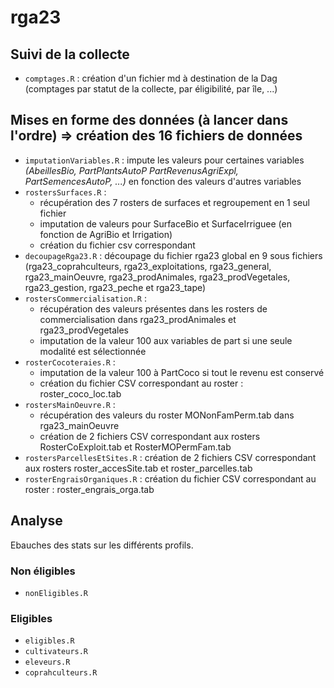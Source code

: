 # rga23

## Suivi de la collecte
- `comptages.R` : création d'un fichier md à destination de la Dag (comptages par statut de la collecte, par éligibilité, par île, ...)

## Mises en forme des données (à lancer dans l'ordre) => création des 16 fichiers de données
- `imputationVariables.R` : impute les valeurs pour certaines variables *(AbeillesBio, PartPlantsAutoP
PartRevenusAgriExpl, PartSemencesAutoP, ...)* en fonction des valeurs d'autres variables 
- `rostersSurfaces.R` : 
    - récupération des 7 rosters de surfaces et regroupement en 1 seul fichier 
    - imputation de valeurs pour SurfaceBio et SurfaceIrriguee (en fonction de AgriBio et Irrigation)
    - création du fichier csv correspondant
- `decoupageRga23.R` : découpage du fichier rga23 global en 9 sous fichiers (rga23_coprahculteurs, rga23_exploitations, rga23_general, rga23_mainOeuvre, rga23_prodAnimales, rga23_prodVegetales, rga23_gestion, rga23_peche et rga23_tape)
- `rostersCommercialisation.R` :
    - récupération des valeurs présentes dans les rosters de commercialisation dans rga23_prodAnimales et rga23_prodVegetales
    - imputation de la valeur 100 aux variables de part si une seule modalité est sélectionnée
- `rosterCocoteraies.R` :
    - imputation de la valeur 100 à PartCoco si tout le revenu est conservé
    - création du fichier CSV correspondant au roster : roster_coco_loc.tab
- `rostersMainOeuvre.R` :
    - récupération des valeurs du roster MONonFamPerm.tab dans rga23_mainOeuvre
    - création de 2 fichiers CSV correspondant aux rosters RosterCoExploit.tab et RosterMOPermFam.tab
- `rostersParcellesEtSites.R` : création de 2 fichiers CSV correspondant aux rosters roster_accesSite.tab et roster_parcelles.tab
- `rosterEngraisOrganiques.R` : création du fichier CSV correspondant au roster : roster_engrais_orga.tab

## Analyse

Ebauches des stats sur les différents profils.
### Non éligibles
- `nonEligibles.R`
### Eligibles
- `eligibles.R`
- `cultivateurs.R`
- `eleveurs.R`
- `coprahculteurs.R`
